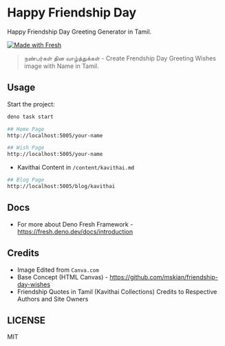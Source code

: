 # Happy Friendship Day

Happy Friendship Day Greeting Generator in Tamil.

[![Made with Fresh](https://fresh.deno.dev/fresh-badge-dark.svg)](https://fresh.deno.dev)

> நண்பர்கள் தின வாழ்த்துக்கள் - Create Frendship Day Greeting Wishes image with Name in Tamil.  

## Usage

Start the project:

```sh
deno task start
```

```sh
## Home Page
http://localhost:5005/your-name
```

```sh
## Wish Page
http://localhost:5005/your-name
```

- Kavithai Content in `/content/kavithai.md`

```sh
## Blog Page
http://localhost:5005/blog/kavithai
```

## Docs

- For more about Deno Fresh Framework - <https://fresh.deno.dev/docs/introduction>

## Credits

- Image Edited from `Canva.com`
- Base Concept (HTML Canvas) - <https://github.com/mskian/friendship-day-wishes>
- Friendship Quotes in Tamil (Kavithai Collections) Credits to Respective Authors and Site Owners

## LICENSE

MIT
